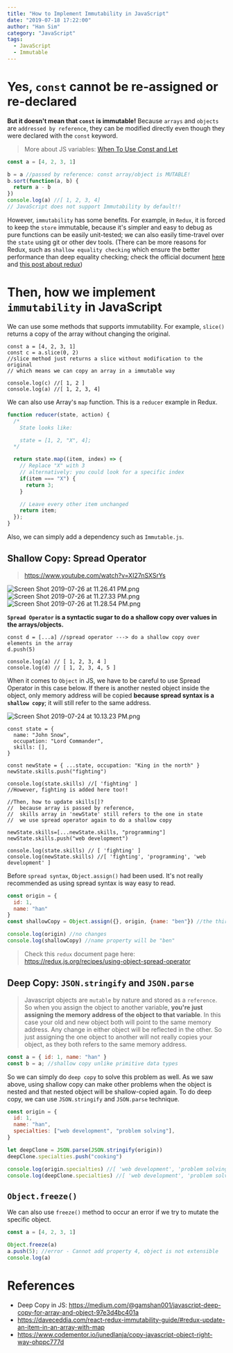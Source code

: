 ```yaml
---
title: "How to Implement Immutability in JavaScript"
date: "2019-07-18 17:22:00"
author: "Han Sim"
category: "JavaScript"
tags:
  - JavaScript
  - Immutable
---
```


# Yes, `const` cannot be re-assigned or re-declared

**But it doesn't mean that `const` is immutable!** Because `arrays` and `objects` are `addressed by reference`, they can be modified directly even though they were declared with the `const` keyword.

> More about JS variables: [When To Use Const and Let](https://blog.hansim.dev/javascript-when-to-use-const-and-let)

```JavaScript
const a = [4, 2, 3, 1]

b = a //passed by reference: const array/object is MUTABLE!
b.sort(function(a, b) {
  return a - b
})
console.log(a) //[ 1, 2, 3, 4]
// JavaScript does not support Immutability by default!!
```

However, `immutability` has some benefits. For example, in `Redux`, it is forced to keep the `store` immutable, because it's simpler and easy to debug as pure functions can be easily unit-tested; we can also easily time-travel over the `state` using git or other dev tools. (There can be more reasons for Redux, such as `shallow equality checking` which ensure the better performance than deep equality checking; check the official document [here](https://redux.js.org/faq/immutable-data#what-are-the-benefits-of-immutability) and [this post about redux](https://www.toptal.com/javascript/immutability-in-javascript-using-redux))

# Then, how we implement `immutability` in JavaScript

We can use some methods that supports immutability. For example, `slice()` returns a copy of the array without changing the original.

```JavaScript{6}
const a = [4, 2, 3, 1]
const c = a.slice(0, 2)
//slice method just returns a slice without modification to the original
// which means we can copy an array in a immutable way

console.log(c) //[ 1, 2 ]
console.log(a) //[ 1, 2, 3, 4] 
```

We can also use Array's `map` function. This is a `reducer` example in Redux.

```JavaScript
function reducer(state, action) {
  /*
    State looks like:

    state = [1, 2, "X", 4];
  */

  return state.map((item, index) => {
    // Replace "X" with 3
    // alternatively: you could look for a specific index
    if(item === "X") {
      return 3;
    }

    // Leave every other item unchanged
    return item;
  });
}
```

Also, we can simply add a dependency such as `Immutable.js`.

## Shallow Copy: Spread Operator

> https://www.youtube.com/watch?v=XI27nSXSrYs

![Screen Shot 2019-07-26 at 11.26.41 PM.png](https://i.loli.net/2019/07/27/5d3bc4986723c48453.png)
![Screen Shot 2019-07-26 at 11.27.33 PM.png](https://i.loli.net/2019/07/27/5d3bc4b4ac4ae78221.png)
![Screen Shot 2019-07-26 at 11.28.54 PM.png](https://i.loli.net/2019/07/27/5d3bc506c143358411.png)

**`Spread Operator` is a syntactic sugar to do a shallow copy over values in the arrays/objects.**

```JavaScript{1}
const d = [...a] //spread operator ---> do a shallow copy over elements in the array
d.push(5)

console.log(a) // [ 1, 2, 3, 4 ]
console.log(d) // [ 1, 2, 3, 4, 5 ]
```

When it comes to `Object` in JS, we have to be careful to use Spread Operator in this case below. If there is another nested object inside the object, only memory address will be copied **because spread syntax is a `shallow copy`**; it will still refer to the same address.

![Screen Shot 2019-07-24 at 10.13.23 PM.png](https://i.loli.net/2019/07/25/5d3910571b0c461801.png)

```JavaScript{7,18-19,21-22}
const state = {
  name: "John Snow",
  occupation: "Lord Commander",
  skills: [],
}

const newState = { ...state, occupation: "King in the north" }
newState.skills.push("fighting")

console.log(state.skills) //[ 'fighting' ]
//However, fighting is added here too!!

//Then, how to update skills[]?
//  because array is passed by reference,
//  skills array in 'newState' still refers to the one in state
//  we use spread operator again to do a shallow copy

newState.skills=[...newState.skills, "programming"]
newState.skills.push("web development")

console.log(state.skills) // [ 'fighting' ]
console.log(newState.skills) //[ 'fighting', 'programming', 'web development' ]
```

Before `spread syntax`, `Object.assign()` had been used. It's not really recommended as using spread syntax is way easy to read.

```JavaScript
const origin = {
  id: 1,
  name: "han"
}
const shallowCopy = Object.assign({}, origin, {name: "ben"}) //the third arg is optional.

console.log(origin) //no changes
console.log(shallowCopy) //name property will be "ben"
```

> Check this `redux` document page here: https://redux.js.org/recipes/using-object-spread-operator

## Deep Copy: `JSON.stringify` and `JSON.parse`

> Javascript objects are `mutable` by nature and stored as a `reference`. So when you assign the object to another variable, **you're just assigning the memory address of the object to that variable**. In this case your old and new object both will point to the same memory address. Any change in either object will be reflected in the other. So just assigning the one object to another will not really copies your object, as they both refers to the same memory address.

```JavaScript
const a = { id: 1, name: "han" }
const b = a; //shallow copy unlike primitive data types
```

So we can simply do `deep copy` to solve this problem as well. As we saw above, using shallow copy can make other problems when the object is nested and that nested object will be shallow-copied again. To do deep copy, we can use `JSON.stringify` and `JSON.parse` technique.

```JavaScript
const origin = {
  id: 1,
  name: "han",
  specialties: ["web development", "problem solving"],
}

let deepClone = JSON.parse(JSON.stringify(origin))
deepClone.specialties.push("cooking")

console.log(origin.specialties) //[ 'web development', 'problem solving' ]
console.log(deepClone.specialties) //[ 'web development', 'problem solving', 'cooking' ]
```

## `Object.freeze()`

We can also use `freeze()` method to occur an error if we try to mutate the specific object.

```JavaScript
const a = [4, 2, 3, 1]

Object.freeze(a)
a.push(5); //error - Cannot add property 4, object is not extensible
console.log(a)
```

# References

- Deep Copy in JS: https://medium.com/@gamshan001/javascript-deep-copy-for-array-and-object-97e3d4bc401a
- https://daveceddia.com/react-redux-immutability-guide/#redux-update-an-item-in-an-array-with-map
- https://www.codementor.io/junedlanja/copy-javascript-object-right-way-ohppc777d
